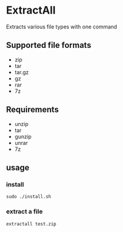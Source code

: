 # ExtractAll
Extracts various file types with one command

## Supported file formats
 * zip
 * tar
 * tar.gz
 * gz
 * rar
 * 7z

## Requirements
 * unzip
 * tar
 * gunzip
 * unrar
 * 7z

## usage
### install
```
sudo ./install.sh
```
### extract a file
 ```
 extractall test.zip
 ```
